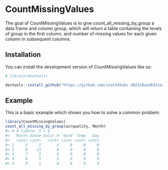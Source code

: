 
<!-- README.md is generated from README.Rmd. Please edit that file -->

# CountMissingValues

<!-- badges: start -->
<!-- badges: end -->

The goal of CountMissingValues is to give count_all_missing_by_group a
data frame and column group, which will return a table containing the
levels of group in the first column, and number of missing values for
each given column in subsequent columns.

## Installation

You can install the development version of CountMissingValues like so:

``` r
# library(devtools)

devtools::install_github("https://github.com/stat545ubc-2023/BaseEditor-CountMissingValues", subdir = "CountMissingValues")
```

## Example

This is a basic example which shows you how to solve a common problem:

``` r
library(CountMissingValues)
count_all_missing_by_group(airquality, Month)
#> # A tibble: 5 × 6
#>   Month Ozone Solar.R  Wind  Temp   Day
#>   <int> <int>   <int> <int> <int> <int>
#> 1     5     5       4     0     0     0
#> 2     6    21       0     0     0     0
#> 3     7     5       0     0     0     0
#> 4     8     5       3     0     0     0
#> 5     9     1       0     0     0     0
```
